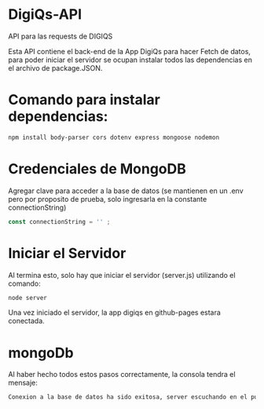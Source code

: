 # DigiQs-API
API para las requests de DIGIQS

Esta API contiene el back-end de la App DigiQs para hacer Fetch de datos, para poder iniciar el servidor se ocupan instalar todos las dependencias
en el archivo de package.JSON. 

# Comando para instalar dependencias: 

````````bash
npm install body-parser cors dotenv express mongoose nodemon
````````

# Credenciales de MongoDB

Agregar clave para acceder a la base de datos (se mantienen en un .env pero por proposito de prueba, solo ingresarla en la constante connectionString)

`````````javascript
const connectionString = '' ;
`````````

# Iniciar el Servidor 

Al termina esto, solo hay que iniciar el servidor (server.js) utilizando el comando:

```````bash
node server
``````````

Una vez iniciado el servidor, la app digiqs en github-pages estara conectada. 

# mongoDb

Al haber hecho todos estos pasos correctamente, la consola tendra el mensaje: 

```````bash
Conexion a la base de datos ha sido exitosa, server escuchando en el puerto: 5000
```````
